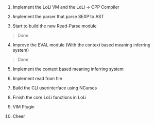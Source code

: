 1. Implement the LoLi VM and the LoLi -> CPP Compiler

2. Implement the parser that parse SEXP to AST

3. Start to build the new Read-Parse module

>Done.

4. Improve the EVAL module (With the context based meaning inferring system)

>Done.

5. Implement the context based meaning inferring system

6. Implement read from file

7. Build the CLI userinterface using NCurses

8. Finish the core LoLi functions in LoLi

9. VIM Plugin

10. Cheer
